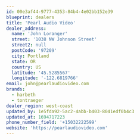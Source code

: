 ```yaml
---
id: 00e3af44-9777-4353-84b4-4e02bb152e39
blueprint: dealers
title: 'Pearl Audio Video'
dealer_address:
  name: 'John Loranger'
  street: '1038 NW Johnson Street'
  street2: null
  postCode: '97209'
  city: Portland
  state: OR
  country: US
  latitude: '45.5285567'
  longitude: '-122.6819766'
email: john@pearlaudiovideo.com
brands:
  - harbeth
  - tontraeger
dealer_region: west-coast
updated_by: 1e5fda92-5ac2-4abb-b403-8041edf0b4c3
updated_at: 1694717223
phone_number_field: '+15032222599'
website: 'https://pearlaudiovideo.com'
---
```

